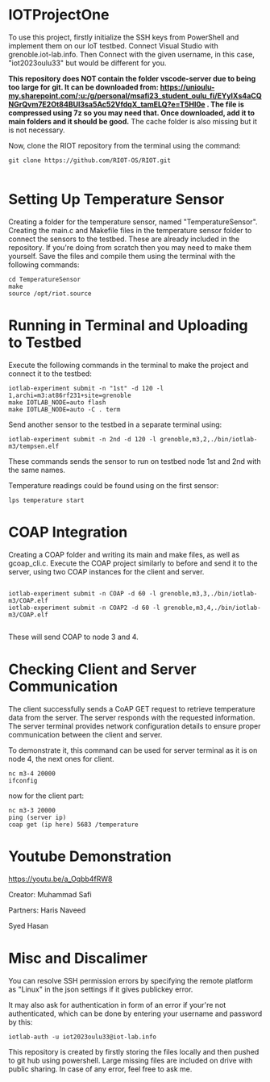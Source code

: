 # IOTProjectOne

To use this project, firstly initialize the SSH keys from PowerShell and implement them on our IoT testbed.
Connect Visual Studio with grenoble.iot-lab.info.
Then Connect with the given username, in this case, "iot2023oulu33" but would be different for you.

**This repository does NOT contain the folder vscode-server due to being too large for git. It can be downloaded from: https://unioulu-my.sharepoint.com/:u:/g/personal/msafi23_student_oulu_fi/EYyIXs4aCQNGrQvm7E2Ot84BUl3sa5Ac52VfdqX_tamELQ?e=T5HI0e . The file is compressed using 7z so you may need that. Once downloaded, add it to main folders and it should be good.**
The cache folder is also missing but it is not necessary.

Now, clone the RIOT repository from the terminal using the command:

```
git clone https://github.com/RIOT-OS/RIOT.git


```
# Setting Up Temperature Sensor
Creating a folder for the temperature sensor, named "TemperatureSensor".
Creating the main.c and Makefile files in the temperature sensor folder to connect the sensors to the testbed. These are already included in the repository. If you're doing from scratch then you may need to make them yourself.
Save the files and compile them using the terminal with the following commands:

```
cd TemperatureSensor
make
source /opt/riot.source

```

# Running in Terminal and Uploading to Testbed
Execute the following commands in the terminal to make the project and connect it to the testbed:


```
iotlab-experiment submit -n "1st" -d 120 -l 1,archi=m3:at86rf231+site=grenoble
make IOTLAB_NODE=auto flash
make IOTLAB_NODE=auto -C . term
```
Send another sensor to the testbed in a separate terminal using:

```
iotlab-experiment submit -n 2nd -d 120 -l grenoble,m3,2,./bin/iotlab-m3/tempsen.elf

```
These commands sends the sensor to run on testbed node 1st and 2nd with the same names.

Temperature readings could be found using on the first sensor: 

```
lps temperature start
```

# COAP Integration
Creating a COAP folder and writing its main and make files, as well as gcoap_cli.c.
Execute the COAP project similarly to before and send it to the server, using two COAP instances for the client and server.

```

iotlab-experiment submit -n COAP -d 60 -l grenoble,m3,3,./bin/iotlab-m3/COAP.elf
iotlab-experiment submit -n COAP2 -d 60 -l grenoble,m3,4,./bin/iotlab-m3/COAP.elf
   
```
These will send COAP to node 3 and 4.

# Checking Client and Server Communication
The client successfully sends a CoAP GET request to retrieve temperature data from the server.
The server responds with the requested information.
The server terminal provides network configuration details to ensure proper communication between the client and server. 

To demonstrate it, this command can be used for server terminal as it is on node 4, the next ones for client.
```
nc m3-4 20000
ifconfig
```

now for the client part:
```
nc m3-3 20000
ping (server ip)
coap get (ip here) 5683 /temperature
```
# Youtube Demonstration
https://youtu.be/a_Oqbb4fRW8

Creator: Muhammad Safi

Partners: Haris Naveed

Syed Hasan

# Misc and Discalimer
You can resolve SSH permission errors by specifying the remote platform as "Linux" in the json settings if it gives publickey error.

It may also ask for authentication in form of an error if your're not authenticated, which can be done by entering your username and password by this:
```
iotlab-auth -u iot2023oulu33@iot-lab.info
```
This repository is created by firstly storing the files locally and then pushed to git hub using powershell. Large missing files are included on drive with public sharing. In case of any error, feel free to ask me.

